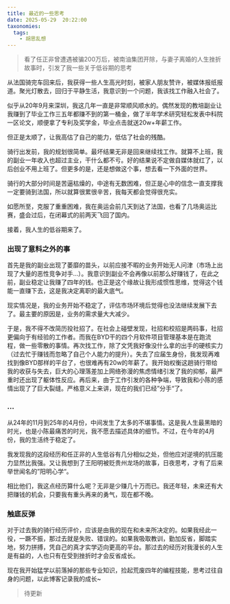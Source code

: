 ```yaml
---
title: 最近的一些思考
date: 2025-05-29  20:22:00 
taxonomies:
  tags:
    - 胡思乱想
---
```


> 看了任正非曾遭遇被骗200万后，被南油集团开除，与妻子离婚的人生挫折故事时，引发了我一些关于低谷期的思考

从法国骑完车回来后，我获得一些人生高光时刻，被家人朋友赞许，被媒体报纸报道。聚光灯散去，回归于平静生活，我意识到一个问题，我该找工作融入社会了。

似乎从20年9月来深圳，我这几年一直是非常顺风顺水的。偶然发现的教培副业让我赚到了毕业工作三五年都赚不到的第一桶金，做了半年学术研究轻松发表中科院一区论文，顺便拿了专利及奖学金，毕业点击就送20w+年薪工作。

但正是太顺了，让我高估了自己的能力，低估了社会的残酷。

骑行出发前，我的规划很简单。最坏结果无非是回来继续找工作。就算不上班，我的副业一年收入也超过主业，干什么都不亏。好的结果说不定做自媒体就红了，以后创业不用上班了。但更多的是，还是想做这个事，想去看一下外面的世界。

骑行的大部分时间是苦逼枯燥的，中途有无数困难，但正是心中的信念一直支撑我一定要骑到法国，所以就算很累很辛苦，我每天都会觉得很充实。

如愿所至，克服了重重困难，我在奥运会前几天到达了法国，也看了几场奥运比赛，盛会过后，在闭幕式的前两天飞回了国内。

接着，我人生的低谷期来了。
### 出现了意料之外的事

首先是我的副业出现了萎靡的苗头，以前应接不暇的业务开始无人问津（市场上出现了大量的恶性竞争对手...）。我意识到副业不会再像以前那么好赚钱了，在此之前，副业稳定让我赚了四年的钱。也正是这个缘故让我形成惯性思维，觉得这个钱能一直赚下去，这是我决定离职的最大底气。

现实情况是，我的业务开始不稳定了，评估市场环境后觉得也没法继续发展下去了。最主要的原因是，业务的需求量大大减少。

于是，我不得不改简历投社招了。在社会上碰壁发现，社招和校招是两码事，社招更偏向于有经验的工作者。而我在BYD干的四个月软件项目管理基本是在跑流程，做一些零散的事情。再次找工作，除了文凭我好像没什么拿的出手的硬核实力（过去忙于赚钱而忽略了自己个人能力的提升）。失去了应届生身份，我发现再难找到像BYD那样的平台了，也很难再有20w的年薪了。我开始权衡这趟骑行带给我的收获与失去，巨大的心理落差加上网络弥漫的焦虑情绪引发了我的抑郁，最严重时还出现了躯体性反应。再后来，由于工作引发的各种争端，导致我和小陈的感情出现了了巨大裂缝。严格意义上来讲，现在的我们已经”分手“了。
### ...

从24年的11月到25年的4月份，中间发生了太多的不堪事情。这是我人生最黑暗的时光，也是小陈最痛苦的时光，我不愿去描述具体的细节。不过，在今年的4月份，我的生活终于稳定了。

我发现我的这段经历和任正非的人生低谷有几分相似之处，但他应对逆境的抗压能力显然比我强。又让我想到了王阳明被贬贵州龙场的故事，日夜思考，才有了后来举世闻名的”阳明心学“。

相比他们，我这点经历算什么呢？无非是少赚几十万而已。我还年轻，未来还有大把赚钱的机会，只要我有重头再来的勇气，现在都不晚。

### 触底反弹
对于过去我的骑行经历评价，应该是由我的现在和未来所决定的。如果我经此一役，一蹶不振，那过去就是失败、错误的。如果我吸取教训，勤加反省，脚踏实地，努力拼搏，凭自己的真才实学迈向更高的平台。那过去的经历对我漫长的人生是有益的，人也只有在受到挫折时才会反省成长。

现在我开始猛学以前落掉的那些专业知识，捡起荒废四年的编程技能，思考过往自身的问题，以此博客记录我的成长~

>待更新

















